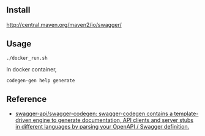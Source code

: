 

## Install
http://central.maven.org/maven2/io/swagger/

## Usage

```
./docker_run.sh
```

In docker container,

```
codegen-gen help generate
```

## Reference
- [swagger\-api/swagger\-codegen: swagger\-codegen contains a template\-driven engine to generate documentation, API clients and server stubs in different languages by parsing your OpenAPI / Swagger definition\.](https://github.com/swagger-api/swagger-codegen)
